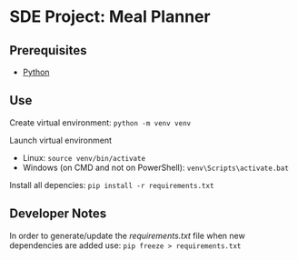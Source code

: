 # SDE Project: Meal Planner

## Prerequisites

- [Python](https://www.python.org/downloads/)

## Use

Create virtual environment:
`python -m venv venv`

Launch virtual environment
- Linux:
    `source venv/bin/activate`
- Windows (on CMD and not on PowerShell):
    `venv\Scripts\activate.bat`

Install all depencies:
`pip install -r requirements.txt`

## Developer Notes

In order to generate/update the *requirements.txt* file when new dependencies are added use:
`pip freeze > requirements.txt`
